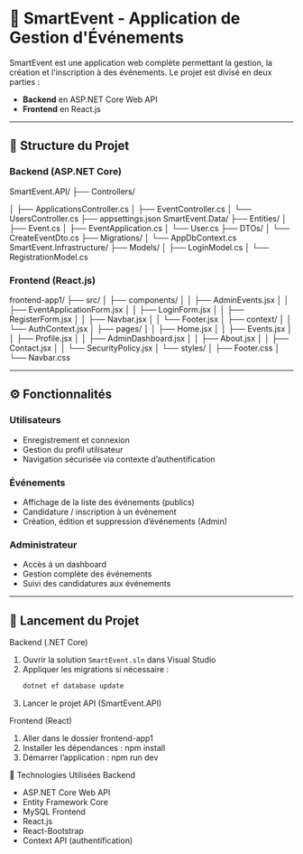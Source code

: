 # 🎉 SmartEvent - Application de Gestion d'Événements

SmartEvent est une application web complète permettant la gestion, la création et l'inscription à des événements. Le projet est divisé en deux parties :
- **Backend** en ASP.NET Core Web API
- **Frontend** en React.js

---

## 📁 Structure du Projet

### Backend (ASP.NET Core)
SmartEvent.API/
├── Controllers/

│ ├── ApplicationsController.cs
│ ├── EventController.cs
│ └── UsersController.cs
├── appsettings.json
SmartEvent.Data/
├── Entities/
│ ├── Event.cs
│ ├── EventApplication.cs
│ └── User.cs
├── DTOs/
│ └── CreateEventDto.cs
├── Migrations/
│ └── AppDbContext.cs
SmartEvent.Infrastructure/
├── Models/
│ ├── LoginModel.cs
│ └── RegistrationModel.cs

### Frontend (React.js)
frontend-app1/
├── src/
│ ├── components/
│ │ ├── AdminEvents.jsx
│ │ ├── EventApplicationForm.jsx
│ │ ├── LoginForm.jsx
│ │ ├── RegisterForm.jsx
│ │ ├── Navbar.jsx
│ │ └── Footer.jsx
│ ├── context/
│ │ └── AuthContext.jsx
│ ├── pages/
│ │ ├── Home.jsx
│ │ ├── Events.jsx
│ │ ├── Profile.jsx
│ │ ├── AdminDashboard.jsx
│ │ ├── About.jsx
│ │ ├── Contact.jsx
│ │ └── SecurityPolicy.jsx
│ └── styles/
│ ├── Footer.css
│ └── Navbar.css

---

## ⚙️ Fonctionnalités

### Utilisateurs
- Enregistrement et connexion
- Gestion du profil utilisateur
- Navigation sécurisée via contexte d’authentification

### Événements
- Affichage de la liste des événements (publics)
- Candidature / inscription à un événement
- Création, édition et suppression d’événements (Admin)

### Administrateur
- Accès à un dashboard
- Gestion complète des événements
- Suivi des candidatures aux événements

---

## 🚀 Lancement du Projet

Backend (.NET Core)
1. Ouvrir la solution `SmartEvent.sln` dans Visual Studio
2. Appliquer les migrations si nécessaire :
   ```bash
   dotnet ef database update
3. Lancer le projet API (SmartEvent.API)

Frontend (React)
1. Aller dans le dossier frontend-app1
2. Installer les dépendances :
  npm install
3. Démarrer l’application :
npm run dev

🧩 Technologies Utilisées
Backend
- ASP.NET Core Web API
- Entity Framework Core
- MySQL
Frontend
- React.js
- React-Bootstrap
- Context API (authentification)
